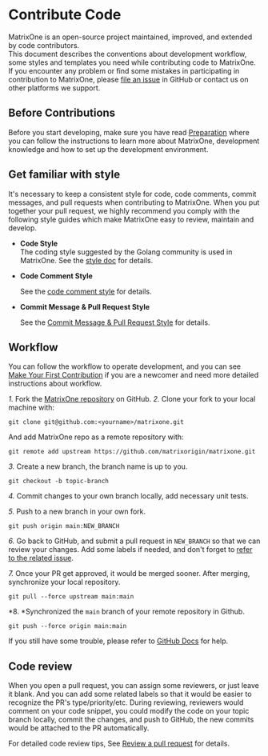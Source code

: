 # **Contribute Code**
MatrixOne is an open-source project maintained, improved, and extended by code contributors.  
This document describes the conventions about development workflow, some styles and templates you need while contributing code to MatrixOne. If you encounter any problem or find some mistakes in participating in contribution to MatrixOne, please [file an issue](https://github.com/matrixorigin/matrixone/issues) in GitHub or contact us on other platforms we support.


## **Before Contributions**
Before you start developing, make sure you have read [Preparation](preparation.md) where you can follow the instructions to learn more about MatrixOne, development knowledge and how to set up the development environment.


## **Get familiar with style** <a name="get-familiar-with-style"></a>
It's necessary to keep a consistent style for code, code comments, commit messages, and pull requests when contributing to MatrixOne. When you put together your pull request, we highly recommend you comply with the following style guides which make MatrixOne easy to review, maintain and develop.

* **Code Style**  
The coding style suggested by the Golang community is used in MatrixOne. See the [style doc](https://github.com/golang/go/wiki/CodeReviewComments) for details.

* **Code Comment Style**
  
  See the [code comment style](../Code-Style/code-comment-style.md) for details.

* **Commit Message & Pull Request Style** 
   
   See the [Commit Message & Pull Request Style](../Code-Style/code-comment-style.md) for details.

## **Workflow<c name="workflow"></c>**
You can follow the workflow to operate development, and you can see [Make Your First Contribution](../make-your-first-contribution.md) if you are a newcomer and need more detailed instructions about workflow.  

*1.* Fork the [MatrixOne repository](https://github.com/matrixorigin/matrixone) on GitHub.
*2.* Clone your fork to your local machine with:  

```
git clone git@github.com:<yourname>/matrixone.git
```
And add MatrixOne repo as a remote repository with:

```
git remote add upstream https://github.com/matrixorigin/matrixone.git
```  

*3.* Create a new branch, the branch name is up to you.
```
git checkout -b topic-branch
```

*4.* Commit changes to your own branch locally, add necessary unit tests.

*5.* Push to a new branch in your own fork.
```
git push origin main:NEW_BRANCH
```

*6.* Go back to GitHub, and submit a pull request in `NEW_BRANCH` so that we can review your changes. Add some labels if needed, and don't forget to [refer to the related issue](https://docs.github.com/en/issues/tracking-your-work-with-issues/linking-a-pull-request-to-an-issue).

*7.* Once your PR get approved, it would be merged sooner. After merging, synchronize your local repository. 
```
git pull --force upstream main:main
```
*8. *Synchronized the `main` branch of your remote repository in Github.
```
git push --force origin main:main
```

If you still have some trouble, please refer to [GitHub Docs](https://docs.github.com/en) for help.

## **Code review**
When you open a pull request, you can assign some reviewers, or just leave it blank. And you can add some related labels so that it would be easier to recognize the PR's type/priority/etc. During reviewing, reviewers would comment on your code snippet, you could modify the code on your topic branch locally, commit the changes, and push to GitHub, the new commits would be attached to the PR automatically.

For detailed code review tips, See [Review a pull request](review-a-pull-request.md) for details. 
